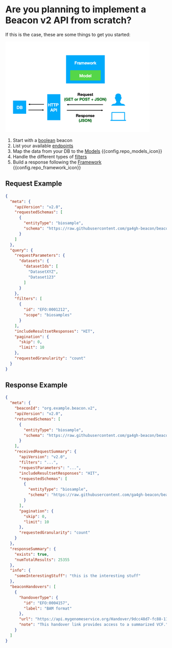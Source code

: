 # Are you planning to implement a Beacon v2 API from scratch?

If this is the case, these are some things to get you started:

![Option A](img/tips-for-implementers-img1.png)

1. Start with a [boolean](beacon-flavours.md) beacon
2. List your available [endpoints](framework.md)
3. Map the data from your DB to the [Models](models.md) {{config.repo_models_icon}}
4. Handle the different types of [filters](filters.md)
5. Build a response following the [Framework](framework.md) {{config.repo_framework_icon}}

## Request Example

```json
{
  "meta": {
    "apiVersion": "v2.0",
    "requestedSchemas": [
      {
        "entityType": "biosample",
        "schema": "https://raw.githubusercontent.com/ga4gh-beacon/beacon-v2/main/models/json/beacon-v2-default-model/biosamples/defaultSchema.json"
      }
    ]
  },
  "query": {
    "requestParameters": {
      "datasets": {
        "datasetIds": [
          "DatasetXYZ",
          "Dataset123"
        ]
      }
    },
    "filters": [
      {
        "id": "EFO:0001212",
        "scope": "biosamples"
      }
    ],
    "includeResultsetResponses": "HIT",
    "pagination": {
      "skip": 0,
      "limit": 10
    },
    "requestedGranularity": "count"
  }
}
```

## Response Example

```json
{
  "meta": {
    "beaconId": "org.example.beacon.v2",
    "apiVersion": "v2.0",
    "returnedSchemas": [
      {
        "entityType": "biosample",
        "schema": "https://raw.githubusercontent.com/ga4gh-beacon/beacon-v2/main/models/json/beacon-v2-default-model/biosamples/defaultSchema.json"
      }
    ],
    "receivedRequestSummary": {
      "apiVersion": "v2.0",
      "filters": "...",
      "requestParameters": "...",
      "includeResultsetResponses": "HIT",
      "requestedSchemas": [
        {
          "entityType": "biosample",
          "schema": "https://raw.githubusercontent.com/ga4gh-beacon/beacon-v2/main/models/json/beacon-v2-default-model/biosamples/defaultSchema.json"
        }
      ],
      "pagination": {
        "skip": 0,
        "limit": 10
      },
      "requestedGranularity": "count"
    }
  },
  "responseSummary": {
    "exists": true,
    "numTotalResults": 25355
  },
  "info": {
    "someInterestingStuff": "this is the interesting stuff"
  },
  "beaconHandovers": [
    {
      "handoverType": {
        "id": "EFO:0004157",
        "label": "BAM format"
      },
      "url": "https://api.mygenomeservice.org/Handover/9dcc48d7-fc88-11e8-9110-b0c592dbf8c0",
      "note": "This handover link provides access to a summarized VCF."
    }
  ]
}
```
